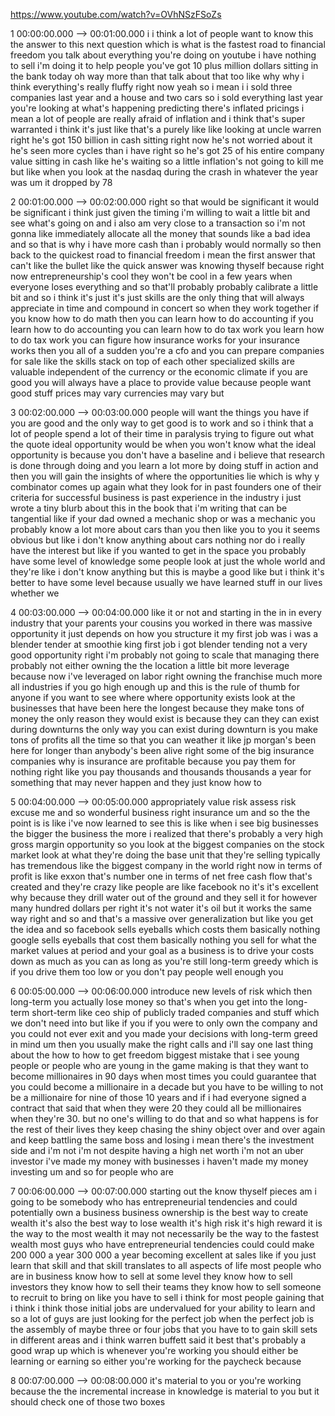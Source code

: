 https://www.youtube.com/watch?v=OVhNSzFSoZs

1 00:00:00.000 --\> 00:01:00.000 i i think a lot of people want to know
this the answer to this next question which is what is the fastest road
to financial freedom you talk about everything you're doing on youtube i
have nothing to sell i'm doing it to help people you've got 10 plus
million dollars sitting in the bank today oh way more than that talk
about that too like why why i think everything's really fluffy right now
yeah so i mean i i sold three companies last year and a house and two
cars so i sold everything last year you're looking at what's happening
predicting there's inflated pricings i mean a lot of people are really
afraid of inflation and i think that's super warranted i think it's just
like that's a purely like like looking at uncle warren right he's got
150 billion in cash sitting right now he's not worried about it he's
seen more cycles than i have right so he's got 25 of his entire company
value sitting in cash like he's waiting so a little inflation's not
going to kill me but like when you look at the nasdaq during the crash
in whatever the year was um it dropped by 78

2 00:01:00.000 --\> 00:02:00.000 right so that would be significant it
would be significant i think just given the timing i'm willing to wait a
little bit and see what's going on and i also am very close to a
transaction so i'm not gonna like immediately allocate all the money
that sounds like a bad idea and so that is why i have more cash than i
probably would normally so then back to the quickest road to financial
freedom i mean the first answer that can't like the bullet like the
quick answer was knowing thyself because right now entrepreneurship's
cool they won't be cool in a few years when everyone loses everything
and so that'll probably probably calibrate a little bit and so i think
it's just it's just skills are the only thing that will always
appreciate in time and compound in concert so when they work together if
you know how to do math then you can learn how to do accounting if you
learn how to do accounting you can learn how to do tax work you learn
how to do tax work you can figure how insurance works for your insurance
works then you all of a sudden you're a cfo and you can prepare
companies for sale like the skills stack on top of each other
specialized skills are valuable independent of the currency or the
economic climate if you are good you will always have a place to provide
value because people want good stuff prices may vary currencies may vary
but

3 00:02:00.000 --\> 00:03:00.000 people will want the things you have if
you are good and the only way to get good is to work and so i think that
a lot of people spend a lot of their time in paralysis trying to figure
out what the quote ideal opportunity would be when you won't know what
the ideal opportunity is because you don't have a baseline and i believe
that research is done through doing and you learn a lot more by doing
stuff in action and then you will gain the insights of where the
opportunities lie which is why y combinator comes up again what they
look for in past founders one of their criteria for successful business
is past experience in the industry i just wrote a tiny blurb about this
in the book that i'm writing that can be tangential like if your dad
owned a mechanic shop or was a mechanic you probably know a lot more
about cars than you then like you to you it seems obvious but like i
don't know anything about cars nothing nor do i really have the interest
but like if you wanted to get in the space you probably have some level
of knowledge some people look at just the whole world and they're like i
don't know anything but this is maybe a good like but i think it's
better to have some level because usually we have learned stuff in our
lives whether we

4 00:03:00.000 --\> 00:04:00.000 like it or not and starting in the in
in every industry that your parents your cousins you worked in there was
massive opportunity it just depends on how you structure it my first job
was i was a blender tender at smoothie king first job i got blender
tending not a very good opportunity right i'm probably not going to
scale that managing there probably not either owning the the location a
little bit more leverage because now i've leveraged on labor right
owning the franchise much more all industries if you go high enough up
and this is the rule of thumb for anyone if you want to see where where
opportunity exists look at the businesses that have been here the
longest because they make tons of money the only reason they would exist
is because they can they can exist during downturns the only way you can
exist during downturn is you make tons of profits all the time so that
you can weather it like jp morgan's been here for longer than anybody's
been alive right some of the big insurance companies why is insurance
are profitable because you pay them for nothing right like you pay
thousands and thousands thousands a year for something that may never
happen and they just know how to

5 00:04:00.000 --\> 00:05:00.000 appropriately value risk assess risk
excuse me and so wonderful business right insurance um and so the the
point is is like i've now learned to see this is like when i see big
businesses the bigger the business the more i realized that there's
probably a very high gross margin opportunity so you look at the biggest
companies on the stock market look at what they're doing the base unit
that they're selling typically has tremendous like the biggest company
in the world right now in terms of profit is like exxon that's number
one in terms of net free cash flow that's created and they're crazy like
people are like facebook no it's it's excellent why because they drill
water out of the ground and they sell it for however many hundred
dollars per right it's not water it's oil but it works the same way
right and so and that's a massive over generalization but like you get
the idea and so facebook sells eyeballs which costs them basically
nothing google sells eyeballs that cost them basically nothing you sell
for what the market values at period and your goal as a business is to
drive your costs down as much as you can as long as you're still
long-term greedy which is if you drive them too low or you don't pay
people well enough you

6 00:05:00.000 --\> 00:06:00.000 introduce new levels of risk which then
long-term you actually lose money so that's when you get into the
long-term short-term like ceo ship of publicly traded companies and
stuff which we don't need into but like if you if you were to only own
the company and you could not ever exit and you made your decisions with
long-term greed in mind um then you usually make the right calls and
i'll say one last thing about the how to how to get freedom biggest
mistake that i see young people or people who are young in the game
making is that they want to become millionaires in 90 days when most
times you could guarantee that you could become a millionaire in a
decade but you have to be willing to not be a millionaire for nine of
those 10 years and if i had everyone signed a contract that said that
when they were 20 they could all be millionaires when they're 30. but no
one's willing to do that and so what happens is for the rest of their
lives they keep chasing the shiny object over and over again and keep
battling the same boss and losing i mean there's the investment side and
i'm not i'm not despite having a high net worth i'm not an uber investor
i've made my money with businesses i haven't made my money investing um
and so for people who are

7 00:06:00.000 --\> 00:07:00.000 starting out the know thyself pieces am
i going to be somebody who has entrepreneurial tendencies and could
potentially own a business business ownership is the best way to create
wealth it's also the best way to lose wealth it's high risk it's high
reward it is the way to the most wealth it may not necessarily be the
way to the fastest wealth most guys who have entrepreneurial tendencies
could could make 200 000 a year 300 000 a year becoming excellent at
sales like if you just learn that skill and that skill translates to all
aspects of life most people who are in business know how to sell at some
level they know how to sell investors they know how to sell their teams
they know how to sell someone to recruit to bring on like you have to
sell i think for most people gaining that i think i think those initial
jobs are undervalued for your ability to learn and so a lot of guys are
just looking for the perfect job when the perfect job is the assembly of
maybe three or four jobs that you have to to gain skill sets in
different areas and i think warren buffett said it best that's probably
a good wrap up which is whenever you're working you should either be
learning or earning so either you're working for the paycheck because

8 00:07:00.000 --\> 00:08:00.000 it's material to you or you're working
because the the incremental increase in knowledge is material to you but
it should check one of those two boxes
